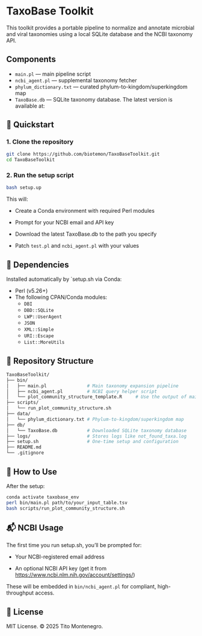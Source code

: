 # TaxoBase Toolkit

This toolkit provides a portable pipeline to normalize and annotate microbial and viral taxonomies using a local SQLite database and the NCBI taxonomy API.


## Components

- `main.pl` — main pipeline script
- `ncbi_agent.pl` — supplemental taxonomy fetcher
- `phylum_dictionary.txt` — curated phylum-to-kingdom/superkingdom map
- `TaxoBase.db` — SQLite taxonomy database. The latest version is available at: 


## 🚀 Quickstart

### 1. Clone the repository

```bash
git clone https://github.com/biotemon/TaxoBaseToolkit.git
cd TaxoBaseToolkit
```


### 2. Run the setup script

```bash
bash setup.up
```

This will:

- Create a Conda environment with required Perl modules

- Prompt for your NCBI email and API key

- Download the latest TaxoBase.db to the path you specify

- Patch `test.pl` and `ncbi_agent.pl` with your values


## 🔧 Dependencies

Installed automatically by `setup.sh via Conda:
- Perl (v5.26+)
- The following CPAN/Conda modules:
  - `DBI`
  - `DBD::SQLite`
  - `LWP::UserAgent`
  - `JSON`
  - `XML::Simple`
  - `URI::Escape`
  - `List::MoreUtils`


## 📁 Repository Structure

```graphql
TaxoBaseToolkit/
├── bin/
│   ├── main.pl               # Main taxonomy expansion pipeline
│   ├── ncbi_agent.pl         # NCBI query helper script
│   └── plot_community_structure_template.R     # Use the output of main.pl to perform hierarchical coallescense and visualization 
├── scripts/
│   └── run_plot_community_structure.sh
├── data/
│   └── phylum_dictionary.txt # Phylum-to-kingdom/superkingdom map
├── db/
│   └── TaxoBase.db           # Downloaded SQLite taxonomy database
├── logs/                     # Stores logs like not_found_taxa.log
├── setup.sh                  # One-time setup and configuration
├── README.md
└── .gitignore
```


## 🧪 How to Use

After the setup:

```bash
conda activate taxobase_env
perl bin/main.pl path/to/your_input_table.tsv
bash scripts/run_plot_community_structure.sh
```


## 📬 NCBI Usage

The first time you run setup.sh, you’ll be prompted for:

- Your NCBI-registered email address

- An optional NCBI API key (get it from https://www.ncbi.nlm.nih.gov/account/settings/)

These will be embedded in `bin/ncbi_agent.pl` for compliant, high-throughput access.


## 📄 License

MIT License. © 2025 Tito Montenegro.
